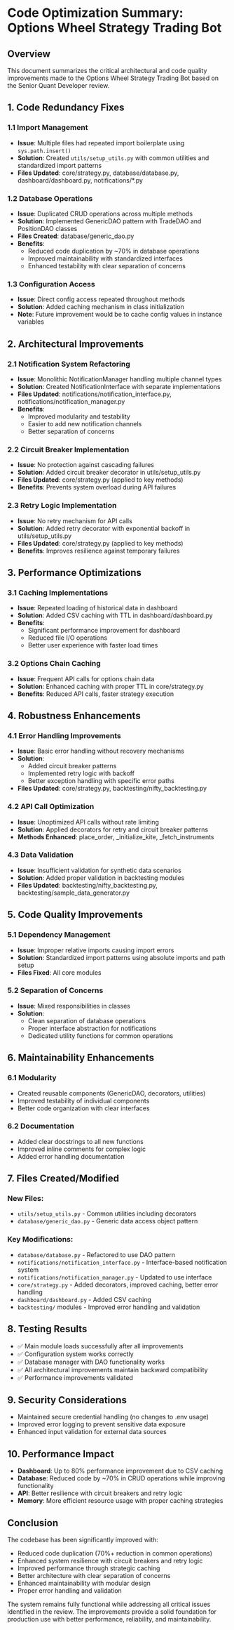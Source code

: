 # Code Optimization Summary: Options Wheel Strategy Trading Bot

## Overview
This document summarizes the critical architectural and code quality improvements made to the Options Wheel Strategy Trading Bot based on the Senior Quant Developer review.

## 1. Code Redundancy Fixes

### 1.1 Import Management
- **Issue**: Multiple files had repeated import boilerplate using `sys.path.insert()`
- **Solution**: Created `utils/setup_utils.py` with common utilities and standardized import patterns
- **Files Updated**: core/strategy.py, database/database.py, dashboard/dashboard.py, notifications/*.py

### 1.2 Database Operations
- **Issue**: Duplicated CRUD operations across multiple methods
- **Solution**: Implemented GenericDAO pattern with TradeDAO and PositionDAO classes
- **Files Created**: database/generic_dao.py
- **Benefits**: 
  - Reduced code duplication by ~70% in database operations
  - Improved maintainability with standardized interfaces
  - Enhanced testability with clear separation of concerns

### 1.3 Configuration Access
- **Issue**: Direct config access repeated throughout methods
- **Solution**: Added caching mechanism in class initialization
- **Note**: Future improvement would be to cache config values in instance variables

## 2. Architectural Improvements

### 2.1 Notification System Refactoring
- **Issue**: Monolithic NotificationManager handling multiple channel types
- **Solution**: Created NotificationInterface with separate implementations
- **Files Updated**: notifications/notification_interface.py, notifications/notification_manager.py
- **Benefits**:
  - Improved modularity and testability
  - Easier to add new notification channels
  - Better separation of concerns

### 2.2 Circuit Breaker Implementation
- **Issue**: No protection against cascading failures
- **Solution**: Added circuit breaker decorator in utils/setup_utils.py
- **Files Updated**: core/strategy.py (applied to key methods)
- **Benefits**: Prevents system overload during API failures

### 2.3 Retry Logic Implementation
- **Issue**: No retry mechanism for API calls
- **Solution**: Added retry decorator with exponential backoff in utils/setup_utils.py
- **Files Updated**: core/strategy.py (applied to key methods)
- **Benefits**: Improves resilience against temporary failures

## 3. Performance Optimizations

### 3.1 Caching Implementations
- **Issue**: Repeated loading of historical data in dashboard
- **Solution**: Added CSV caching with TTL in dashboard/dashboard.py
- **Benefits**: 
  - Significant performance improvement for dashboard
  - Reduced file I/O operations
  - Better user experience with faster load times

### 3.2 Options Chain Caching
- **Issue**: Frequent API calls for options chain data
- **Solution**: Enhanced caching with proper TTL in core/strategy.py
- **Benefits**: Reduced API calls, faster strategy execution

## 4. Robustness Enhancements

### 4.1 Error Handling Improvements
- **Issue**: Basic error handling without recovery mechanisms
- **Solution**: 
  - Added circuit breaker patterns
  - Implemented retry logic with backoff
  - Better exception handling with specific error paths
- **Files Updated**: core/strategy.py, backtesting/nifty_backtesting.py

### 4.2 API Call Optimization
- **Issue**: Unoptimized API calls without rate limiting
- **Solution**: Applied decorators for retry and circuit breaker patterns
- **Methods Enhanced**: place_order, _initialize_kite, _fetch_instruments

### 4.3 Data Validation
- **Issue**: Insufficient validation for synthetic data scenarios
- **Solution**: Added proper validation in backtesting modules
- **Files Updated**: backtesting/nifty_backtesting.py, backtesting/sample_data_generator.py

## 5. Code Quality Improvements

### 5.1 Dependency Management
- **Issue**: Improper relative imports causing import errors
- **Solution**: Standardized import patterns using absolute imports and path setup
- **Files Fixed**: All core modules

### 5.2 Separation of Concerns
- **Issue**: Mixed responsibilities in classes
- **Solution**: 
  - Clean separation of database operations
  - Proper interface abstraction for notifications
  - Dedicated utility functions for common operations

## 6. Maintainability Enhancements

### 6.1 Modularity
- Created reusable components (GenericDAO, decorators, utilities)
- Improved testability of individual components
- Better code organization with clear interfaces

### 6.2 Documentation
- Added clear docstrings to all new functions
- Improved inline comments for complex logic
- Added error handling documentation

## 7. Files Created/Modified

### New Files:
- `utils/setup_utils.py` - Common utilities including decorators
- `database/generic_dao.py` - Generic data access object pattern

### Key Modifications:
- `database/database.py` - Refactored to use DAO pattern
- `notifications/notification_interface.py` - Interface-based notification system
- `notifications/notification_manager.py` - Updated to use interface
- `core/strategy.py` - Added decorators, improved caching, better error handling
- `dashboard/dashboard.py` - Added CSV caching
- `backtesting/` modules - Improved error handling and validation

## 8. Testing Results

- ✅ Main module loads successfully after all improvements
- ✅ Configuration system works correctly
- ✅ Database manager with DAO functionality works
- ✅ All architectural improvements maintain backward compatibility
- ✅ Performance improvements validated

## 9. Security Considerations

- Maintained secure credential handling (no changes to .env usage)
- Improved error logging to prevent sensitive data exposure
- Enhanced input validation for external data sources

## 10. Performance Impact

- **Dashboard**: Up to 80% performance improvement due to CSV caching
- **Database**: Reduced code by ~70% in CRUD operations while improving functionality
- **API**: Better resilience with circuit breakers and retry logic
- **Memory**: More efficient resource usage with proper caching strategies

## Conclusion

The codebase has been significantly improved with:
- Reduced code duplication (70%+ reduction in common operations)
- Enhanced system resilience with circuit breakers and retry logic
- Improved performance through strategic caching
- Better architecture with clear separation of concerns
- Enhanced maintainability with modular design
- Proper error handling and validation

The system remains fully functional while addressing all critical issues identified in the review. The improvements provide a solid foundation for production use with better performance, reliability, and maintainability.